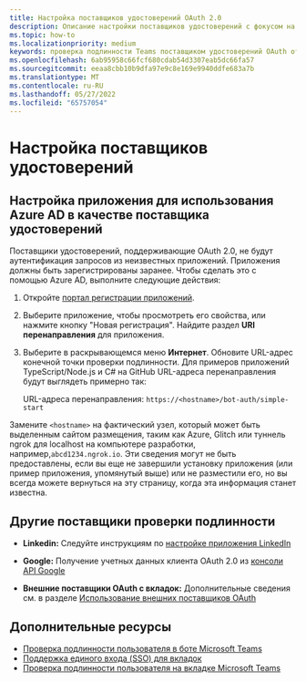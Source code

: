 ```yaml
---
title: Настройка поставщиков удостоверений OAuth 2.0
description: Описание настройки поставщиков удостоверений с фокусом на Microsoft Azure Active Directory (Azure AD)
ms.topic: how-to
ms.localizationpriority: medium
keywords: проверка подлинности Teams поставщиком удостоверений OAuth от Azure AD
ms.openlocfilehash: 6ab95958c66fcf680cdab54d3307eab5dc66fa57
ms.sourcegitcommit: eeaa8cbb10b9dfa97e9c8e169e9940ddfe683a7b
ms.translationtype: MT
ms.contentlocale: ru-RU
ms.lasthandoff: 05/27/2022
ms.locfileid: "65757054"
---
```

# <a name="configure-identity-providers"></a>Настройка поставщиков удостоверений

## <a name="configuring-an-application-to-use-azure-ad-as-an-identity-provider"></a>Настройка приложения для использования Azure AD в качестве поставщика удостоверений

Поставщики удостоверений, поддерживающие OAuth 2.0, не будут аутентификация запросов из неизвестных приложений. Приложения  должны быть зарегистрированы заранее. Чтобы сделать это с помощью Azure AD, выполните следующие действия:

1. Откройте [портал регистрации приложений](https://ms.portal.azure.com/#blade/Microsoft_AAD_RegisteredApps/ApplicationsListBlade).

2. Выберите приложение, чтобы просмотреть его свойства, или нажмите кнопку "Новая регистрация". Найдите раздел **URI перенаправления** для приложения.

3. Выберите в раскрывающемся меню **Интернет**. Обновите URL-адрес конечной точки проверки подлинности. Для примеров приложений TypeScript/Node.js и C# на GitHub URL-адреса перенаправления будут выглядеть примерно так:

    URL-адреса перенаправления: `https://<hostname>/bot-auth/simple-start`

Замените `<hostname>` на фактический узел, который может быть выделенным сайтом размещения, таким как Azure, Glitch или туннель ngrok для localhost на компьютере разработки, например,`abcd1234.ngrok.io`. Эти сведения могут не быть предоставлены, если вы еще не завершили установку приложения (или пример приложения, упомянутый выше) или не разместили его, но вы всегда можете вернуться на эту страницу, когда эта информация станет известна.

## <a name="other-authentication-providers"></a>Другие поставщики проверки подлинности

* **Linkedin:** Следуйте инструкциям по [настройке приложения LinkedIn](/linkedin/talent/apply-with-linkedin)

* **Google:** Получение учетных данных клиента OAuth 2.0 из [консоли API Google](https://console.developers.google.com/)

* **Внешние поставщики OAuth с вкладок:** Дополнительные сведения см. в разделе [Использование внешних поставщиков OAuth](../../tabs/how-to/authentication/auth-oauth-provider.md)

## <a name="see-also"></a>Дополнительные ресурсы

* [Проверка подлинности пользователя в боте Microsoft Teams](../../resources/bot-v3/bot-authentication/auth-bot-AAD.md)
* [Поддержка единого входа (SSO) для вкладок](../../tabs/how-to/authentication/auth-aad-sso.md)
* [Проверка подлинности пользователя на вкладке Microsoft Teams](../../tabs/how-to/authentication/auth-tab-aad.md)
